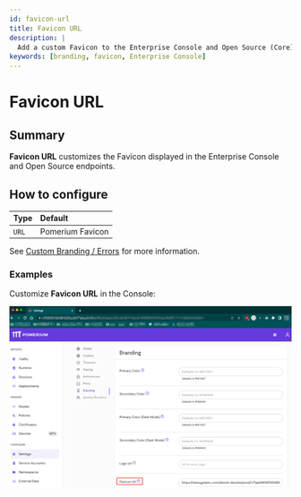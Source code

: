```yaml
---
id: favicon-url
title: Favicon URL
description: |
  Add a custom Favicon to the Enterprise Console and Open Source (Core) endpoints.
keywords: [branding, favicon, Enterprise Console]
---
```


# Favicon URL

## Summary

**Favicon URL** customizes the Favicon displayed in the Enterprise Console and Open Source endpoints.

## How to configure

| **Type** | **Default**      |
| :------- | :--------------- |
| `URL`    | Pomerium Favicon |

See [Custom Branding / Errors](/docs/capabilities/branding) for more information.

### Examples

Customize **Favicon URL** in the Console:

![Replace the Favicon in Pomerium Enterprise](./img/branding-favicon-url.png)

